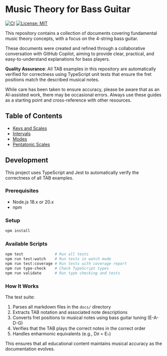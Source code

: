# Music Theory for Bass Guitar

[![CI](https://github.com/bas/music-notes/actions/workflows/ci.yml/badge.svg)](https://github.com/bas/music-notes/actions/workflows/ci.yml)
[![License: MIT](https://img.shields.io/badge/License-MIT-yellow.svg)](https://opensource.org/licenses/MIT)

This repository contains a collection of documents covering fundamental music theory concepts, with a focus on the 4-string bass guitar.

These documents were created and refined through a collaborative conversation with GitHub Copilot, aiming to provide clear, practical, and easy-to-understand explanations for bass players. 

**Quality Assurance**: All TAB examples in this repository are automatically verified for correctness using TypeScript unit tests that ensure the fret positions match the described musical notes.

While care has been taken to ensure accuracy, please be aware that as an AI-assisted work, there may be occasional errors. Always use these guides as a starting point and cross-reference with other resources.

## Table of Contents

- [Keys and Scales](./docs/keys-and-scales.md)
- [Intervals](./docs/intervals.md)
- [Modes](./docs/modes.md)
- [Pentatonic Scales](./docs/pentatonic-scales.md)

## Development

This project uses TypeScript and Jest to automatically verify the correctness of all TAB examples.

### Prerequisites

- Node.js 18.x or 20.x
- npm

### Setup

```bash
npm install
```

### Available Scripts

```bash
npm test              # Run all tests
npm run test:watch    # Run tests in watch mode
npm run test:coverage # Run tests with coverage report
npm run type-check    # Check TypeScript types
npm run validate      # Run type checking and tests
```

### How It Works

The test suite:
1. Parses all markdown files in the `docs/` directory
2. Extracts TAB notation and associated note descriptions
3. Converts fret positions to musical notes using bass guitar tuning (E-A-D-G)
4. Verifies that the TAB plays the correct notes in the correct order
5. Handles enharmonic equivalents (e.g., D♯ = E♭)

This ensures that all educational content maintains musical accuracy as the documentation evolves.
